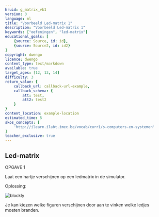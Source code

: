 ```yaml
---
hruid: g_matrix_vb1
version: 3
language: nl
title: "Voorbeeld Led-matrix 1"
description: "Voorbeeld Led-matrix 1"
keywords: ["oefeningen", "led-matrix"]
educational_goals: [
    {source: Source, id: id}, 
    {source: Source2, id: id2}
]
copyright: dwengo
licence: dwengo
content_type: text/markdown
available: true
target_ages: [12, 13, 14]
difficulty: 3
return_value: {
    callback_url: callback-url-example,
    callback_schema: {
        att: test,
        att2: test2
    }
}
content_location: example-location
estimated_time: 5
skos_concepts: [
    'http://ilearn.ilabt.imec.be/vocab/curr1/s-computers-en-systemen'
]
teacher_exclusive: true
---
```

## Led-matrix

OPGAVE 1

Laat een hartje verschijnen op een ledmatrix in de simulator.

Oplossing:  

![blockly](@learning-object/matrix_m1/nl/3)

<div class="alert alert-box alert-success">
Je kan kiezen welke figuren verschijnen door aan te vinken welke ledjes moeten branden.
</div>
